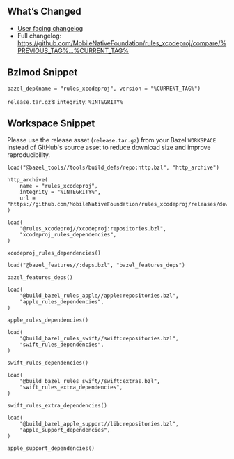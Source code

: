 ## What’s Changed

* [User facing changelog](https://github.com/MobileNativeFoundation/rules_xcodeproj/blob/main/CHANGELOG.md#%CURRENT_TAG%)
* Full changelog: https://github.com/MobileNativeFoundation/rules_xcodeproj/compare/%PREVIOUS_TAG%...%CURRENT_TAG%

## Bzlmod Snippet

```starlark
bazel_dep(name = "rules_xcodeproj", version = "%CURRENT_TAG%")
```

`release.tar.gz`’s `integrity`: `%INTEGRITY%`

## Workspace Snippet

Please use the release asset (`release.tar.gz`) from your Bazel `WORKSPACE` instead of GitHub's source asset to reduce download size and improve reproducibility.

```starlark
load("@bazel_tools//tools/build_defs/repo:http.bzl", "http_archive")

http_archive(
    name = "rules_xcodeproj",
    integrity = "%INTEGRITY%",
    url = "https://github.com/MobileNativeFoundation/rules_xcodeproj/releases/download/%CURRENT_TAG%/release.tar.gz",
)

load(
    "@rules_xcodeproj//xcodeproj:repositories.bzl",
    "xcodeproj_rules_dependencies",
)

xcodeproj_rules_dependencies()

load("@bazel_features//:deps.bzl", "bazel_features_deps")

bazel_features_deps()

load(
    "@build_bazel_rules_apple//apple:repositories.bzl",
    "apple_rules_dependencies",
)

apple_rules_dependencies()

load(
    "@build_bazel_rules_swift//swift:repositories.bzl",
    "swift_rules_dependencies",
)

swift_rules_dependencies()

load(
    "@build_bazel_rules_swift//swift:extras.bzl",
    "swift_rules_extra_dependencies",
)

swift_rules_extra_dependencies()

load(
    "@build_bazel_apple_support//lib:repositories.bzl",
    "apple_support_dependencies",
)

apple_support_dependencies()
```
